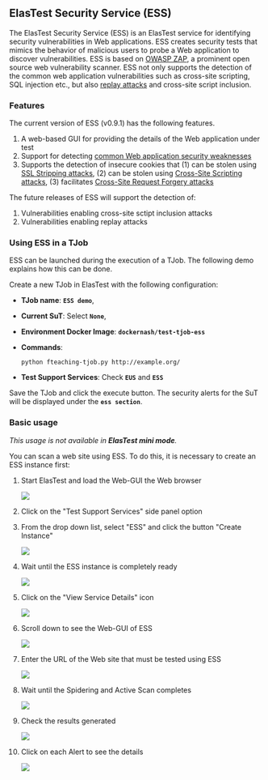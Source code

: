 <div class="range range-xs-left">
<div class="cell-xs-10 cell-lg-6 text-md-left inset-md-right-80 cell-lg-push-1 offset-top-50 offset-lg-top-0">
<h2 id="content" class="h1">ElasTest Security Service (ESS)</h2>
<div class="offset-top-30 offset-md-top-30">
</div>
</div>
</div>

The ElasTest Security Service (ESS) is an ElasTest service for identifying security vulnerabilities in Web applications. ESS creates security tests that mimics the behavior of malicious users to probe a Web application to discover vulnerabilities. ESS is based on [OWASP ZAP](https://www.owasp.org/index.php/OWASP_Zed_Attack_Proxy_Project), a prominent open source web vulnerability scanner. ESS not only supports the detection of the common web application vulnerabilities such as cross-site scripting, SQL injection etc., but also [replay attacks](https://pdfs.semanticscholar.org/270c/cf24e8be8421515f5121600f248e841f424d.pdf?_ga=2.125276362.151869347.1515086898-1552517986.1515086898) and cross-site script inclusion.

<h3 class="holder-subtitle link-top" id="options">Features</h3>

The current version of ESS (v0.9.1) has the following features.

1. A web-based GUI for providing the details of the Web application under test
2. Support for detecting [common Web application security weaknesses](https://www.owasp.org/index.php/Top_10-2017_Top_10)
3. Supports the detection of insecure cookies that (1) can be stolen using [SSL Stripping attacks](https://paladion.net/ssl-stripping-revisiting-http-downgrading-attacks/), (2) can be stolen using [Cross-Site Scripting attacks](https://en.wikipedia.org/wiki/Cross-site_scripting), (3) facilitates [Cross-Site Request Forgery attacks](https://en.wikipedia.org/wiki/Cross-site_request_forgery)

The future releases of ESS will support the detection of:

1. Vulnerabilities enabling cross-site sctipt inclusion attacks
2. Vulnerabilities enabling replay attacks

<h3 class="holder-subtitle link-top" id="options">Using ESS in a TJob</h3>

ESS can be launched during the execution of a TJob. The following demo explains how this can be done.

Create a new TJob in ElasTest with the following configuration:

-   **TJob name**: **`ESS demo`**,
-   **Current SuT**: Select **`None`**,
-   **Environment Docker Image**: **`dockernash/test-tjob-ess`**
-   **Commands**: 

        python fteaching-tjob.py http://example.org/

-   **Test Support Services**: Check **`EUS`** and **`ESS`**

Save the TJob and click the execute button. The security alerts for the SuT will be displayed under the **`ess section`**.

<h3 class="holder-subtitle link-top" id="options">Basic usage</h3>

<div class="range range-xs-center warning-range">
  <div class="cell-xs-4 cell-lg-1 cell-lg-push-1" style="text-align: center;"><span class="icon mdi mdi-information-outline warning-span"></span></div>
  <div class="cell-xs-8 cell-lg-11 cell-lg-push-11 warning-text"><p><i>This usage is not available in <strong>ElasTest mini mode</strong>.</i></p></div>
</div>

You can scan a web site using ESS. To do this, it is necessary to create an ESS instance first:

1. Start ElasTest and load the Web-GUI the Web browser

    <div class="docs-gallery inline-block">
        <a data-fancybox="gallery-1" href="/docs/images/main.png"><img class="img-responsive img-wellcome" src="/docs/images/main.png"/></a>
    </div>

2. Click on the "Test Support Services" side panel option
3. From the drop down list, select "ESS" and click the button "Create Instance"

    <div class="docs-gallery inline-block">
        <a data-fancybox="gallery-1" href="/docs/test-services/images/ess/tss_page_ess_selected.png"><img class="img-responsive img-wellcome" src="/docs/test-services/images/ess/tss_page_ess_selected.png"/></a>
    </div>

4. Wait until the ESS instance is completely ready

    <div class="docs-gallery inline-block">
        <a data-fancybox="gallery-1" href="/docs/test-services/images/ess/loading_ess.png"><img class="img-responsive img-wellcome" src="/docs/test-services/images/ess/loading_ess.png"/></a>
    </div>

5. Click on the "View Service Details" icon

    <div class="docs-gallery inline-block">
        <a data-fancybox="gallery-1" href="/docs/test-services/images/ess/ess_ready.png"><img class="img-responsive img-wellcome" src="/docs/test-services/images/ess/ess_ready.png"/></a>
    </div>

6. Scroll down to see the Web-GUI of ESS

    <div class="docs-gallery inline-block">
        <a data-fancybox="gallery-1" href="/docs/test-services/images/ess/1.png"><img class="img-responsive img-wellcome" src="/docs/test-services/images/ess/1.png"/></a>
    </div>

7. Enter the URL of the Web site that must be tested using ESS

    <div class="docs-gallery inline-block">
        <a data-fancybox="gallery-1" href="/docs/test-services/images/ess/2.png"><img class="img-responsive img-wellcome" src="/docs/test-services/images/ess/2.png"/></a>
    </div>

8. Wait until the Spidering and Active Scan completes

    <div class="docs-gallery inline-block">
        <a data-fancybox="gallery-1" href="/docs/test-services/images/ess/3.png"><img class="img-responsive img-wellcome" src="/docs/test-services/images/ess/3.png"/></a>
    </div>

9. Check the results generated

    <div class="docs-gallery inline-block">
        <a data-fancybox="gallery-1" href="/docs/test-services/images/ess/4.png"><img class="img-responsive img-wellcome" src="/docs/test-services/images/ess/4.png"/></a>
    </div>

10. Click on each Alert to see the details

    <div class="docs-gallery inline-block">
        <a data-fancybox="gallery-1" href="/docs/test-services/images/ess/5.png"><img class="img-responsive img-wellcome" src="/docs/test-services/images/ess/5.png"/></a>
    </div>